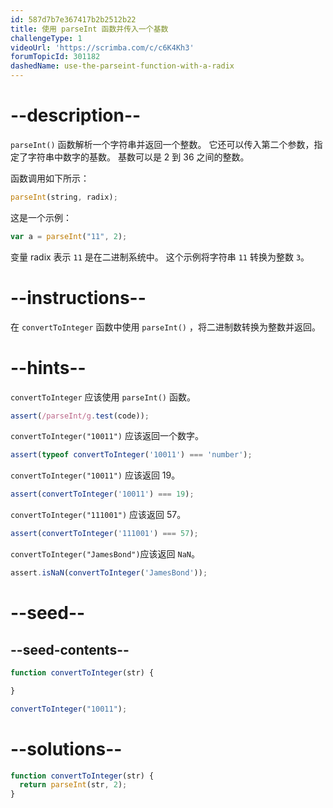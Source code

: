 ```yaml
---
id: 587d7b7e367417b2b2512b22
title: 使用 parseInt 函数并传入一个基数
challengeType: 1
videoUrl: 'https://scrimba.com/c/c6K4Kh3'
forumTopicId: 301182
dashedName: use-the-parseint-function-with-a-radix
---
```


# --description--

`parseInt()` 函数解析一个字符串并返回一个整数。 它还可以传入第二个参数，指定了字符串中数字的基数。 基数可以是 2 到 36 之间的整数。

函数调用如下所示：

```js
parseInt(string, radix);
```

这是一个示例：

```js
var a = parseInt("11", 2);
```

变量 radix 表示 `11` 是在二进制系统中。 这个示例将字符串 `11` 转换为整数 `3`。

# --instructions--

在 `convertToInteger` 函数中使用 `parseInt()` ，将二进制数转换为整数并返回。

# --hints--

`convertToInteger` 应该使用 `parseInt()` 函数。

```js
assert(/parseInt/g.test(code));
```

`convertToInteger("10011")` 应该返回一个数字。

```js
assert(typeof convertToInteger('10011') === 'number');
```

`convertToInteger("10011")` 应该返回 19。

```js
assert(convertToInteger('10011') === 19);
```

`convertToInteger("111001")` 应该返回 57。

```js
assert(convertToInteger('111001') === 57);
```

`convertToInteger("JamesBond")`应该返回 `NaN`。

```js
assert.isNaN(convertToInteger('JamesBond'));
```

# --seed--

## --seed-contents--

```js
function convertToInteger(str) {

}

convertToInteger("10011");
```

# --solutions--

```js
function convertToInteger(str) {
  return parseInt(str, 2);
}
```
